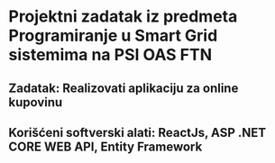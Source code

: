 # Projektni zadatak iz predmeta Programiranje u Smart Grid sistemima na PSI OAS FTN

## Zadatak: Realizovati aplikaciju za online kupovinu

## Korišćeni softverski alati: ReactJs, ASP .NET CORE WEB API, Entity Framework
